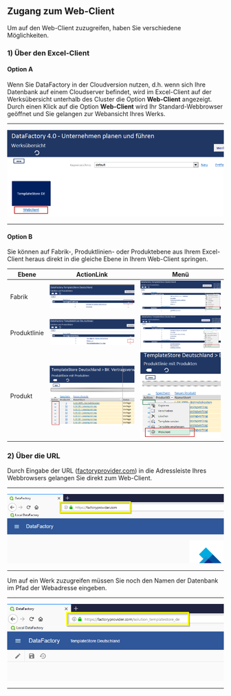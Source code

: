 ## Zugang zum Web-Client

Um auf den Web-Client zuzugreifen, haben Sie verschiedene Möglichkeiten.

### 1) Über den Excel-Client

#### Option A

Wenn Sie DataFactory in der Cloudversion nutzen, d.h. wenn sich Ihre Datenbank auf einem Cloudserver befindet, wird im Excel-Client auf der Werksübersicht unterhalb des Cluster die Option **Web-Client** angezeigt. Durch einen Klick auf die Option **Web-Client** wird Ihr Standard-Webbrowser geöffnet und Sie gelangen zur Webansicht Ihres Werks.

---
![](/Pictures/Web-Client/Zugang/zugang_1.png)

---

#### Option B

Sie können auf Fabrik-, Produktlinien- oder Produktebene aus Ihrem Excel-Client heraus direkt in die gleiche Ebene in Ihrem Web-Client springen.

|Ebene|ActionLink|Menü|
|-|-|-|
|Fabrik|![](/Pictures/Web-Client/Zugang/zugang_2.png)|![](/Pictures/Web-Client/Zugang/zugang_3.png)|
|Produktlinie|![](/Pictures/Web-Client/Zugang/zugang_4.png)|![](/Pictures/Web-Client/Zugang/zugang_5.png)|
|Produkt|![](/Pictures/Web-Client/Zugang/zugang_6.png)|![](/Pictures/Web-Client/Zugang/zugang_7.png)|

### 2) Über die URL

Durch Eingabe der URL ([factoryprovider.com](https://factoryprovider.com)) in die Adressleiste Ihres Webbrowsers gelangen Sie direkt zum Web-Client.

---
![](/Pictures/Web-Client/Zugang/zugang_8.png)

---

Um auf ein Werk zuzugreifen müssen Sie noch den Namen der Datenbank im Pfad der Webadresse eingeben.

---
![](/Pictures/Web-Client/Zugang/zugang_9.png)

---
